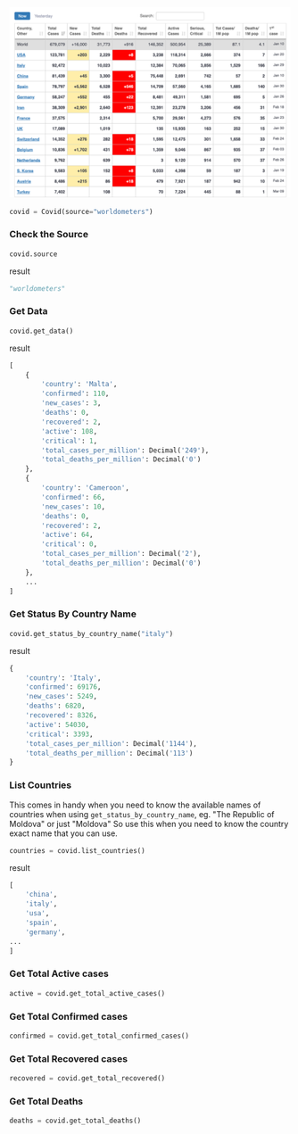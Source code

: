 ![worldometers.png](img/worldometers.png)

```python
covid = Covid(source="worldometers")
```

### Check the Source

```python
covid.source
```

result

```python
"worldometers"
```

### Get Data

```python
covid.get_data()
```

result

```python
[
    {
        'country': 'Malta',
        'confirmed': 110,
        'new_cases': 3,
        'deaths': 0,
        'recovered': 2,
        'active': 108,
        'critical': 1,
        'total_cases_per_million': Decimal('249'),
        'total_deaths_per_million': Decimal('0')
    },
    {
        'country': 'Cameroon',
        'confirmed': 66,
        'new_cases': 10,
        'deaths': 0,
        'recovered': 2,
        'active': 64,
        'critical': 0,
        'total_cases_per_million': Decimal('2'),
        'total_deaths_per_million': Decimal('0')
    },
    ...
]
```

### Get Status By Country Name

```python
covid.get_status_by_country_name("italy")
```

result

```python
{
    'country': 'Italy',
    'confirmed': 69176,
    'new_cases': 5249,
    'deaths': 6820,
    'recovered': 8326,
    'active': 54030,
    'critical': 3393,
    'total_cases_per_million': Decimal('1144'),
    'total_deaths_per_million': Decimal('113')
}
```

### List Countries

This comes in handy when you need to know the available names of countries
when using `get_status_by_country_name`, eg. "The Republic of Moldova" or just "Moldova"
So use this when you need to know the country exact name that you can use.

```python
countries = covid.list_countries()
```

result

```python
[
    'china',
    'italy',
    'usa',
    'spain',
    'germany',
...
]
```

### Get Total Active cases

```python
active = covid.get_total_active_cases()
```

### Get Total Confirmed cases

```python
confirmed = covid.get_total_confirmed_cases()
```

### Get Total Recovered cases

```python
recovered = covid.get_total_recovered()
```

### Get Total Deaths

```python
deaths = covid.get_total_deaths()
```
